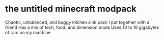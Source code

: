 # the untitled minecraft modpack
Chaotic, unbalanced, and buggy kitchen sink pack I put together with a friend
Has a mix of tech, food, and dimension mods
Uses 10 to 16 gigabytes of ram on my machine
